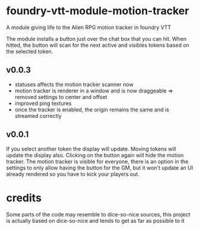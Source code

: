 # foundry-vtt-module-motion-tracker
A module giving life to the Alien RPG motion tracker in foundry VTT

The module installs a button just over the chat box that you can hit.
When hitted, the button will scan for the next active and visibles tokens based on the selected token.


## v0.0.3
- statuses affects the motion tracker scanner now
- motion tracker is renderer in a window and is now draggeable => removed settings to center and offset
- improved ping textures
- once the tracker is enabled, the origin remains the same and is streamed correctly

## v0.0.1
If you select another token the display will update.
Moving tokens will update the display also.
Clicking on the button again will hide the motion tracker.
The motion tracker is visible for everyone, there is an option in the settings to only allow having the button for the GM, but it won't update an UI already rendered so you have to kick your players out.

# credits
Some parts of the code may resemble to dice-so-nice sources, this project is actually based on dice-so-nice and tends to get as far as possible to it
